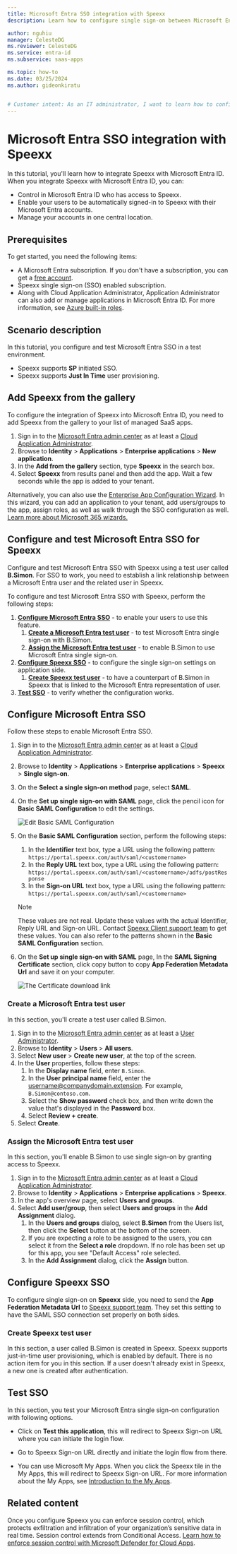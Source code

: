 ```yaml
---
title: Microsoft Entra SSO integration with Speexx
description: Learn how to configure single sign-on between Microsoft Entra ID and Speexx.

author: nguhiu
manager: CelesteDG
ms.reviewer: CelesteDG
ms.service: entra-id
ms.subservice: saas-apps

ms.topic: how-to
ms.date: 03/25/2024
ms.author: gideonkiratu


# Customer intent: As an IT administrator, I want to learn how to configure single sign-on between Microsoft Entra ID and Speexx so that I can control who has access to Speexx, enable automatic sign-in with Microsoft Entra accounts, and manage my accounts in one central location.
---
```


# Microsoft Entra SSO integration with Speexx

In this tutorial, you'll learn how to integrate Speexx with Microsoft Entra ID. When you integrate Speexx with Microsoft Entra ID, you can:

* Control in Microsoft Entra ID who has access to Speexx.
* Enable your users to be automatically signed-in to Speexx with their Microsoft Entra accounts.
* Manage your accounts in one central location.

## Prerequisites

To get started, you need the following items:

* A Microsoft Entra subscription. If you don't have a subscription, you can get a [free account](https://azure.microsoft.com/free/).
* Speexx single sign-on (SSO) enabled subscription.
* Along with Cloud Application Administrator, Application Administrator can also add or manage applications in Microsoft Entra ID.
For more information, see [Azure built-in roles](~/identity/role-based-access-control/permissions-reference.md).

## Scenario description

In this tutorial, you configure and test Microsoft Entra SSO in a test environment.

* Speexx supports **SP** initiated SSO.
* Speexx supports **Just In Time** user provisioning.

## Add Speexx from the gallery

To configure the integration of Speexx into Microsoft Entra ID, you need to add Speexx from the gallery to your list of managed SaaS apps.

1. Sign in to the [Microsoft Entra admin center](https://entra.microsoft.com) as at least a [Cloud Application Administrator](~/identity/role-based-access-control/permissions-reference.md#cloud-application-administrator).
1. Browse to **Identity** > **Applications** > **Enterprise applications** > **New application**.
1. In the **Add from the gallery** section, type **Speexx** in the search box.
1. Select **Speexx** from results panel and then add the app. Wait a few seconds while the app is added to your tenant.

 Alternatively, you can also use the [Enterprise App Configuration Wizard](https://portal.office.com/AdminPortal/home?Q=Docs#/azureadappintegration). In this wizard, you can add an application to your tenant, add users/groups to the app, assign roles, as well as walk through the SSO configuration as well. [Learn more about Microsoft 365 wizards.](/microsoft-365/admin/misc/azure-ad-setup-guides)

<a name='configure-and-test-azure-ad-sso-for-speexx'></a>

## Configure and test Microsoft Entra SSO for Speexx

Configure and test Microsoft Entra SSO with Speexx using a test user called **B.Simon**. For SSO to work, you need to establish a link relationship between a Microsoft Entra user and the related user in Speexx.

To configure and test Microsoft Entra SSO with Speexx, perform the following steps:

1. **[Configure Microsoft Entra SSO](#configure-azure-ad-sso)** - to enable your users to use this feature.
    1. **[Create a Microsoft Entra test user](#create-an-azure-ad-test-user)** - to test Microsoft Entra single sign-on with B.Simon.
    1. **[Assign the Microsoft Entra test user](#assign-the-azure-ad-test-user)** - to enable B.Simon to use Microsoft Entra single sign-on.
1. **[Configure Speexx SSO](#configure-speexx-sso)** - to configure the single sign-on settings on application side.
    1. **[Create Speexx test user](#create-speexx-test-user)** - to have a counterpart of B.Simon in Speexx that is linked to the Microsoft Entra representation of user.
1. **[Test SSO](#test-sso)** - to verify whether the configuration works.

<a name='configure-azure-ad-sso'></a>

## Configure Microsoft Entra SSO

Follow these steps to enable Microsoft Entra SSO.

1. Sign in to the [Microsoft Entra admin center](https://entra.microsoft.com) as at least a [Cloud Application Administrator](~/identity/role-based-access-control/permissions-reference.md#cloud-application-administrator).
1. Browse to **Identity** > **Applications** > **Enterprise applications** > **Speexx** > **Single sign-on**.
1. On the **Select a single sign-on method** page, select **SAML**.
1. On the **Set up single sign-on with SAML** page, click the pencil icon for **Basic SAML Configuration** to edit the settings.

   ![Edit Basic SAML Configuration](common/edit-urls.png)

1. On the **Basic SAML Configuration** section, perform the following steps:
   1. In the **Identifier** text box, type a URL using the following pattern: `https://portal.speexx.com/auth/saml/<customername>`
   1. In the **Reply URL** text box, type a URL using the following pattern: `https://portal.speexx.com/auth/saml/<customername>/adfs/postResponse`
   1. In the **Sign-on URL** text box, type a URL using the following pattern: `https://portal.speexx.com/auth/saml/<customername>`
   
   > [!NOTE]
   > These values are not real. Update these values with the actual Identifier, Reply URL and Sign-on URL. Contact [Speexx Client support team](mailto:support@speexx.com) to get these values. You can also refer to the patterns shown in the **Basic SAML Configuration** section.

1. On the **Set up single sign-on with SAML** page, In the **SAML Signing Certificate** section, click copy button to copy **App Federation Metadata Url** and save it on your computer.

	![The Certificate download link](common/copy-metadataurl.png)

<a name='create-an-azure-ad-test-user'></a>

### Create a Microsoft Entra test user

In this section, you'll create a test user called B.Simon.

1. Sign in to the [Microsoft Entra admin center](https://entra.microsoft.com) as at least a [User Administrator](~/identity/role-based-access-control/permissions-reference.md#user-administrator).
1. Browse to **Identity** > **Users** > **All users**.
1. Select **New user** > **Create new user**, at the top of the screen.
1. In the **User** properties, follow these steps:
   1. In the **Display name** field, enter `B.Simon`.  
   1. In the **User principal name** field, enter the username@companydomain.extension. For example, `B.Simon@contoso.com`.
   1. Select the **Show password** check box, and then write down the value that's displayed in the **Password** box.
   1. Select **Review + create**.
1. Select **Create**.

<a name='assign-the-azure-ad-test-user'></a>

### Assign the Microsoft Entra test user

In this section, you'll enable B.Simon to use single sign-on by granting access to Speexx.

1. Sign in to the [Microsoft Entra admin center](https://entra.microsoft.com) as at least a [Cloud Application Administrator](~/identity/role-based-access-control/permissions-reference.md#cloud-application-administrator).
1. Browse to **Identity** > **Applications** > **Enterprise applications** > **Speexx**.
1. In the app's overview page, select **Users and groups**.
1. Select **Add user/group**, then select **Users and groups** in the **Add Assignment** dialog.
   1. In the **Users and groups** dialog, select **B.Simon** from the Users list, then click the **Select** button at the bottom of the screen.
   1. If you are expecting a role to be assigned to the users, you can select it from the **Select a role** dropdown. If no role has been set up for this app, you see "Default Access" role selected.
   1. In the **Add Assignment** dialog, click the **Assign** button.

## Configure Speexx SSO

To configure single sign-on on **Speexx** side, you need to send the **App Federation Metadata Url** to [Speexx support team](mailto:support@speexx.com). They set this setting to have the SAML SSO connection set properly on both sides.

### Create Speexx test user

In this section, a user called B.Simon is created in Speexx. Speexx supports just-in-time user provisioning, which is enabled by default. There is no action item for you in this section. If a user doesn't already exist in Speexx, a new one is created after authentication.

## Test SSO 

In this section, you test your Microsoft Entra single sign-on configuration with following options. 

* Click on **Test this application**, this will redirect to Speexx Sign-on URL where you can initiate the login flow. 

* Go to Speexx Sign-on URL directly and initiate the login flow from there.

* You can use Microsoft My Apps. When you click the Speexx tile in the My Apps, this will redirect to Speexx Sign-on URL. For more information about the My Apps, see [Introduction to the My Apps](https://support.microsoft.com/account-billing/sign-in-and-start-apps-from-the-my-apps-portal-2f3b1bae-0e5a-4a86-a33e-876fbd2a4510).

## Related content

Once you configure Speexx you can enforce session control, which protects exfiltration and infiltration of your organization’s sensitive data in real time. Session control extends from Conditional Access. [Learn how to enforce session control with Microsoft Defender for Cloud Apps](/cloud-app-security/proxy-deployment-any-app).

